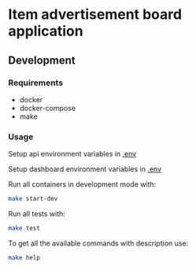# Item advertisement board application

## Development

### Requirements

- docker
- docker-compose
- make

### Usage

Setup api environment variables in [.env](./api/.env)

Setup dashboard environment variables in [.env](./frontend/.env)

Run all containers in development mode with:

```bash
make start-dev
```

Run all tests with:

```bash
make test
```

To get all the available commands with description use:

```bash
make help
```
